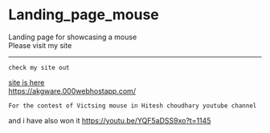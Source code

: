 # Landing_page_mouse
Landing page for showcasing a mouse <br>
Please visit my site 
***
``` 
check my site out 
```
<a href="https://akgware.000webhostapp.com/"> site is here</a>
<br>
<a href="https://akgware.000webhostapp.com/"> https://akgware.000webhostapp.com/ </a>
```
For the contest of Victsing mouse in Hitesh choudhary youtube channel
```

and i have also won it
<a href="https://youtu.be/YQF5aDSS9xo?t=1145"> https://youtu.be/YQF5aDSS9xo?t=1145 </a>
<br>
